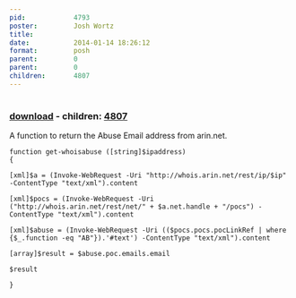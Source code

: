 ```yaml
---
pid:            4793
poster:         Josh Wortz
title:          
date:           2014-01-14 18:26:12
format:         posh
parent:         0
parent:         0
children:       4807
---
```


# 

### [download](4793.ps1) - children: [4807](4807.md)

A function to return the Abuse Email address from arin.net.

```posh
function get-whoisabuse ([string]$ipaddress)
{

[xml]$a = (Invoke-WebRequest -Uri "http://whois.arin.net/rest/ip/$ip" -ContentType "text/xml").content

[xml]$pocs = (Invoke-WebRequest -Uri ("http://whois.arin.net/rest/net/" + $a.net.handle + "/pocs") -ContentType "text/xml").content

[xml]$abuse = (Invoke-WebRequest -Uri (($pocs.pocs.pocLinkRef | where {$_.function -eq "AB"}).'#text') -ContentType "text/xml").content

[array]$result = $abuse.poc.emails.email

$result

}
```
